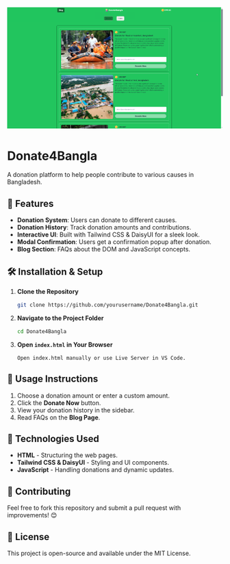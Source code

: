 # ![Donate4Bangla Banner](/Banner.png)

# Donate4Bangla
A donation platform to help people contribute to various causes in Bangladesh.

## 🌟 Features
- **Donation System**: Users can donate to different causes.
- **Donation History**: Track donation amounts and contributions.
- **Interactive UI**: Built with Tailwind CSS & DaisyUI for a sleek look.
- **Modal Confirmation**: Users get a confirmation popup after donation.
- **Blog Section**: FAQs about the DOM and JavaScript concepts.

## 🛠 Installation & Setup
1. **Clone the Repository**
   ```bash
   git clone https://github.com/yourusername/Donate4Bangla.git
   ```
2. **Navigate to the Project Folder**
   ```bash
   cd Donate4Bangla
   ```
3. **Open `index.html` in Your Browser**
   ```
   Open index.html manually or use Live Server in VS Code.
   ```

## 🚀 Usage Instructions
1. Choose a donation amount or enter a custom amount.
2. Click the **Donate Now** button.
3. View your donation history in the sidebar.
4. Read FAQs on the **Blog Page**.

## 🔧 Technologies Used
- **HTML** - Structuring the web pages.
- **Tailwind CSS & DaisyUI** - Styling and UI components.
- **JavaScript** - Handling donations and dynamic updates.

## 🤝 Contributing
Feel free to fork this repository and submit a pull request with improvements! 😊

## 📜 License
This project is open-source and available under the MIT License.
